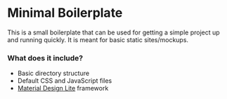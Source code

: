# Minimal Boilerplate
This is a small boilerplate that can be used for getting a simple project up and running quickly. It is meant for basic static sites/mockups.
### What does it include?
* Basic directory structure
* Default CSS and JavaScript files
* [Material Design Lite](https://getmdl.io/index.html) framework
